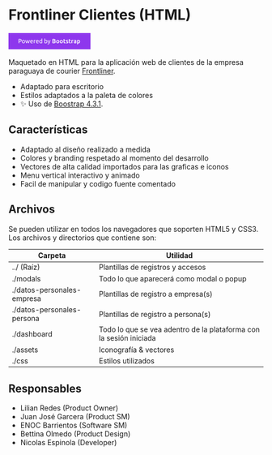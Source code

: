 # Frontliner Clientes (HTML)

[![N|Solid](./assets/idle/bootstrap.png)](https://cdn.jsdelivr.net/npm/bootstrap@4.3.1/dist/css/bootstrap.min.css)

Maquetado en HTML para la aplicación web de clientes de la empresa paraguaya de courier  [Frontliner](https://frontliner.com.py/).

- Adaptado para escritorio
- Estilos adaptados a la paleta de colores
- ✨ Uso de [Boostrap 4.3.1](https://cdn.jsdelivr.net/npm/bootstrap@4.3.1/dist/css/bootstrap.min.css).

## Características

- Adaptado al diseño realizado a medida
- Colores y branding respetado al momento del desarrollo
- Vectores de alta calidad importados para las graficas e iconos
- Menu vertical interactivo y animado
- Facil de manipular y codigo fuente comentado

## Archivos

Se pueden utilizar en todos los navegadores que soporten HTML5 y CSS3. Los archivos y directorios que contiene son:

| Carpeta | Utilidad |
| ------ | ------ |
| ../ (Raíz) | Plantillas de registros y accesos |
| ./modals | Todo lo que aparecerá como modal o popup |
| ./datos-personales-empresa | Plantillas de registro a empresa(s) |
| ./datos-personales-persona | Plantillas de registro a persona(s) |
| ./dashboard | Todo lo que se vea adentro de la plataforma con la sesión iniciada |
| ./assets | Iconografía & vectores |
| ./css | Estilos utilizados |

## Responsables

- Lilian Redes (Product Owner)
- Juan José Garcera (Product SM)
- ENOC Barrientos (Software SM)
- Bettina Olmedo (Product Design)
- Nicolas Espinola (Developer)






